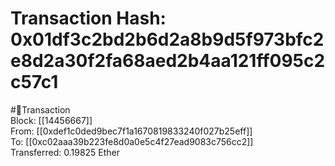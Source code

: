 
Transaction Hash: 0x01df3c2bd2b6d2a8b9d5f973bfc2e8d2a30f2fa68aed2b4aa121ff095c2c57c1
====================================================================================
  
#💸Transaction  
Block: [[14456667]]  
From: [[0xdef1c0ded9bec7f1a1670819833240f027b25eff]]  
To: [[0xc02aaa39b223fe8d0a0e5c4f27ead9083c756cc2]]  
Transferred: 0.19825 Ether